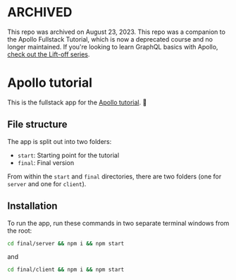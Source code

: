 # ARCHIVED

This repo was archived on August 23, 2023. This repo was a companion to the Apollo Fullstack Tutorial, which is now a deprecated course and no longer maintained. If you're looking to learn GraphQL basics with Apollo, [check out the Lift-off series](https://www.apollographql.com/tutorials/lift-off-part1).

# Apollo tutorial

This is the fullstack app for the [Apollo tutorial](https://www.apollographql.com/tutorials/fullstack-quickstart). 🚀

## File structure

The app is split out into two folders:

- `start`: Starting point for the tutorial
- `final`: Final version

From within the `start` and `final` directories, there are two folders (one for `server` and one for `client`).

## Installation

To run the app, run these commands in two separate terminal windows from the root:

```bash
cd final/server && npm i && npm start
```

and

```bash
cd final/client && npm i && npm start
```

